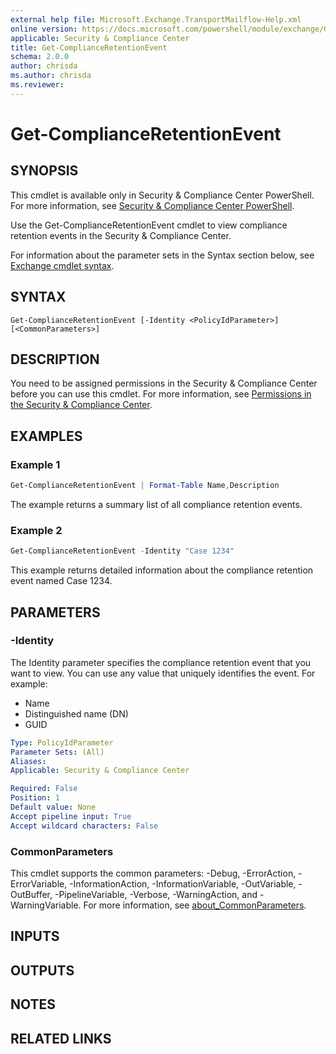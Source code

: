 ```yaml
---
external help file: Microsoft.Exchange.TransportMailflow-Help.xml
online version: https://docs.microsoft.com/powershell/module/exchange/Get-ComplianceRetentionEvent
applicable: Security & Compliance Center
title: Get-ComplianceRetentionEvent
schema: 2.0.0
author: chrisda
ms.author: chrisda
ms.reviewer:
---
```


# Get-ComplianceRetentionEvent

## SYNOPSIS
This cmdlet is available only in Security & Compliance Center PowerShell. For more information, see [Security & Compliance Center PowerShell](https://docs.microsoft.com/powershell/exchange/scc-powershell).

Use the Get-ComplianceRetentionEvent cmdlet to view compliance retention events in the Security & Compliance Center.

For information about the parameter sets in the Syntax section below, see [Exchange cmdlet syntax](https://docs.microsoft.com/powershell/exchange/exchange-cmdlet-syntax).

## SYNTAX

```
Get-ComplianceRetentionEvent [-Identity <PolicyIdParameter>] [<CommonParameters>]
```

## DESCRIPTION
You need to be assigned permissions in the Security & Compliance Center before you can use this cmdlet. For more information, see [Permissions in the Security & Compliance Center](https://docs.microsoft.com/microsoft-365/security/office-365-security/permissions-in-the-security-and-compliance-center).

## EXAMPLES

### Example 1
```powershell
Get-ComplianceRetentionEvent | Format-Table Name,Description
```

The example returns a summary list of all compliance retention events.

### Example 2
```powershell
Get-ComplianceRetentionEvent -Identity "Case 1234"
```

This example returns detailed information about the compliance retention event named Case 1234.

## PARAMETERS

### -Identity
The Identity parameter specifies the compliance retention event that you want to view. You can use any value that uniquely identifies the event. For example:

- Name
- Distinguished name (DN)
- GUID

```yaml
Type: PolicyIdParameter
Parameter Sets: (All)
Aliases:
Applicable: Security & Compliance Center

Required: False
Position: 1
Default value: None
Accept pipeline input: True
Accept wildcard characters: False
```

### CommonParameters
This cmdlet supports the common parameters: -Debug, -ErrorAction, -ErrorVariable, -InformationAction, -InformationVariable, -OutVariable, -OutBuffer, -PipelineVariable, -Verbose, -WarningAction, and -WarningVariable. For more information, see [about_CommonParameters](https://go.microsoft.com/fwlink/p/?LinkID=113216).

## INPUTS

###  

## OUTPUTS

###  

## NOTES

## RELATED LINKS
